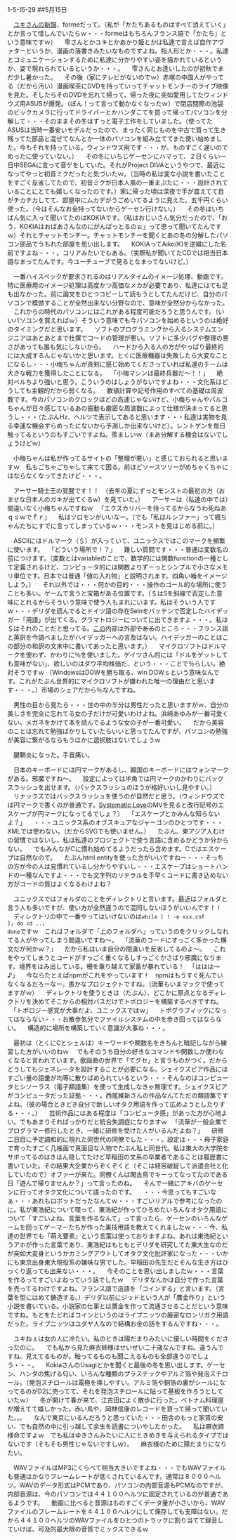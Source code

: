1-5-15-29
##5月15日

　<a href="https://www.youtube.com/watch?v=35bWpqU67-c">ユキさんの新譜</a>、formeだって。（私が「かたちあるものはすべて消えていく」とか言って惜しんでいたらｗ・・・formeはもちろんフランス語で「かたち」という意味ですｗ）
　雫さんとかユキとかあかり姫とかは私達で言えば自作アヴァターというか、漫画の落書きみたいなものですよね。指人形とか・・・。私達とコミュニケーションするために私達に分かりやすい姿を描かれているというか、姿で現れられているというか・・・。
　雫さんとお逢いしたのが初秋でまだ少し暑かった。
　その後（家にテレビがないのでｗ）赤塚の中国人がやってる（だから汚い）漫画喫茶にDVDを持っていってチャットモンチーのライブ映像を見た。そしたらそのDVDを忘れて帰って、帰った夜に突如愛用してたウィンドウズ用ASUSが爆発。（ぼん！って言って動かなくなったｗ）で閉店間際の池袋のビックカメラに行ってドライバーとかハンダこてを買って帰ってパソコンを分解して・・・そのままその冬はずっと電子工作をしていました。（使ってたASUSは当時一番安いモデルだったので、まったく同じものを中古で買って生き残ってた部品と混ぜてなんとか一体のパソコンを組み立ててまた使い始めました。今もそれを持っている。ウィンドウズ用です・・・が、ものすごく遅いのでめったに使っていない。）
　その冬にいちじゲーセンにハマって、２日くらい一日中SEGAに言って音ゲをしていた。それがProject DIVAというやつで、最近になってやっと初音ミクだったと気づいたｗ。（当時の私は変な小説を書いたことをすごく反省してたので、初音ミクが日本人風の一重まぶたに・・・設計されていることにとても嬉しくなったのです。）家に帰った頃は深夜で手が震えてて目がチカチカしてて、部屋中にムカデがうごめいてるように見えた。五千円くらい使った。（今はそんなお金持ってないからゲーセン行けない。）
　その冬はいちばん気に入って聞いてたのはKOKIAです。（私はおじいさん気分だったので、「おう、KOKIAはおばあさんなのにがんばっとるのぉ」って思って聞いてたんですｗ）それとチャットモンチー。チャットモンチーを聞くとあの冬の分解したパソコン部品でうもれた部屋を思い出します。
　KOKIAってAiko(K)を逆綴にした名前ですよね・・・。コリアみたいでもある。（実際私が聞いてたCDでは相当日本語なまってたんです。今ユーチューブで見るとなまってないけど。）

　一番ハイスペックが要求されるのはリアルタイムのイメージ処理、動画です。特に医療用のイメージ処理は高度かつ高価なメカが必要であり、私達にはても足も出なかった。前に論文をひとつコピーして読もうとしてたんだけど、自分のパソコンで模倣することが全然出来ない分野なので、意味が全然分からなかった。
　これからの時代のパソコンにはこれがある程度可能だろうと思うんです。（いいパソコンを買えればｗ）そういう意味でも今パソコンを始めるというのは絶好のタイミングだと思います。
　ソフトのプログラミングから入るシステムエンジニアはあとあとまで杜撰でコードの管理が悪い。ソフトに多少バグや整理の悪さがあっても誰も気にしないから。
　ハードから入る人の方がやっぱり最終的には大成するんじゃないかと思います。とくに医療機器は失敗したら大変なことになるし・・・小梅ちゃんが真剣に感じ始めてくださっていれば私達のチームは大きな戦力を獲得したことになる。
　「小梅マシンは最終兵器だ〜！！」
　絶対ベルちより強いと思う。こういうのはしょうがないですよね・・・文化系はどうしても主観的だから弱くなる。
　数値計算や記号作用のすべての基礎は周波数です。今のパソコンのクロックほどの高速じゃないけど、小梅ちゃんやパルコちゃんが日々感じているあの振動も厳密な周波数によって仕様が決まってると思うし・・・（たぶんHz、ヘルツで表示してあると思います・・・私達は実物を見る幸運な機会すらめったにないから予測しか出来ないけど）。レントゲンを毎日触ってるというのもすごいですよね。羨ましいｗ（まあ分解する機会はないでしょうけどｗ）

　小梅ちゃんは私が作ってるサイトの「整理が悪い」と感じておられると思いますｗ　私もごちゃごちゃして来てて困る。前ほどソースツリーがめちゃくちゃにはならなくなってきたけど・・・。

　アーサー騎士王の覚醒です！！　（去年の夏にずっとモンストの最初の方（おませな日本人のガキが出てくるw）を見ていた。）
　アーサーは（私達の中では）間違いなく小梅ちゃんですねｗ
　「エクスカリバーを持ってるからなうわ死ねあｑｓｗでｆｒ」
　私はソロモンがいいなー。（でも「私はルシファー」って楓ちゃんたちにすでに言ってしまっているｗ・・・モンストを見はじめる前に。）

　ASCIIにはドルマーク（＄）が入っていて、ユニックスではこのマークを頻繁に使います。
　「どういう場所で！？」
　難しい質問です・・・普通は変数名の前につけます。（変数とはvariableのことで、数学的には関数functionの一種として定義されるけど、コンピュータ的には関数よりずーっとシンプルで小さなメモリ単位です。日本では普通「値の入れ物」と説明されます。四角い箱をイメージしよう。）
　それ以外では・・・何かの目的・・・操作のゴール的な場所に使うことも多い。ゲームで言うと宝箱がある位置です。（＄はSを斜線で否定した意味にとれるからそういう意味で使う人もまれにいます。私はそういう人ですｗ・・・デリダを読んでるとドイツ語の存在Seinをバッテンで否定したハイデッガー「用語」が出てくる。グラマトロジーについてに出てきますよ・・・。私は＄はそれのことだと思ってる。<a href="http://www.arsvi.com/b1900/6700dj2.htm">この</a>内部は外部<del>である</del>のところ・・・フランス語と英訳を今調べましたがハイデッガーへの言及はない。ハイデッガーのことはこの部分の和訳の文末中に書いてあったと思います。）
　マイクロソフトはドルマークを使わず、かわりに％を使いました。ゲイツさん的には「ドルをゲットしても意味がない」、欲しいのはダウ平均株価だ、という・・・ことで％らしい。絶対そうですｗ （WindowsはDOWを勝ち取る、win DOWｓという意味なんです。これがたぶん世界的にマイクロソフトが嫌われた唯一の理由だと思います・・・。）市場のシェアだから％なんですね。

　男性の目から見たら・・・世の中の半分は男性だったと思いますがｗ、自分の美しさを完全に忘れてる女の子だけが可愛いわけよね。浜崎あゆみが一番可愛くない。メガネをかけて本を読んでるような女の子が一番可愛い。
　だから美容のことは忘れて勉強ばかりしていたらいいと思ってたんですが、パソコンの勉強が美容に繋がるならもうほかに選択肢はないでしょうｗ

　腱鞘炎になった。手首痛い。

　日本のキーボードには円マークがあるし、韓国のキーボードにはウォンマークがある。邪魔ですね〜。
　設定によっては半角では円マークのかわりにバックスラッシュを出せます。（バックスラッシュのほうが格好いいし見やすい。）
　リナックスではバックスラッシュを使うのが自然だと思う。（ウィンドウズでは円マークで書くのが普通です。<a href="https://www.youtube.com/watch?v=7XhUAO8JUQk">Systematic Love</a>のMVを見ると改行記号のエスケープが円マークになってるでしょ？）
　「エスケープとかみんな知らないよ？」
　・・・ユニックス系のオブスキュアなジャーゴンのひとつです・・・XMLでは使わない。（だからSVGでも使いません。）
　たぶん、東アジア人むけの習慣ではないし、私は私達のプロジェクトで使う言語に含めるかどうか分からない。
　でもみんながCに慣れ始めてるようだったら含めます。Cではエスケープは自然なので。
　たぶんhtml entityを使った方がいいですねー・・・そっちの方が今の人は見慣れているし分かりやすいし・・・エスケープはショートハンドの一種なんですよ・・・でも文字列のリテラルを手早くコードに書き込めない方がコードの質はよくなるわけよね？

　ユニックスではフォルダのことをディレクトリと言います。最近はフォルダと言う人も多いですが、使い方が全然違うので混同しないほうがいいんです！！
　ディレクトリの中で一番やってはいけないのは<code>while [ ! -e xxx.cnf ]; do cd ..; done</code>ですｗ　これはフォルダで「上のフォルダへ」っていうのをクリックしなれてる人がやってしまう間違いですね〜。
　「流華のコードにすっごく多かった構文だが何かｗ？」
　だから私はいま自分の間違いを反省してるのよ〜。
　これをやってしまうとコードがすっごく重くなるしすっごくかさばり邪魔になります。境界をはみ出している。柵を乗り越えて家畜が暴れている！
　「ははは〜♪」
　今ならたとえばnpmがこれをやっています！　npmはもうすぐ死んでいなくなるだろーなー。愚かなプロジェクトですね。（流華もいまマックで使ってますがｗ）
　ディレクトリを使うときは（たぶん）、どこかに原点となるディレクトリを決めてそこからの相対パスだけでトポロジーを構築するべきですね。
　「トポロジー感覚が大事だよ、ユニックスではｗ」
　トポグラフィックになってはならない・・・お散歩気分でファイルシステムの中を歩き回ってはならない。
　構造的に場所を構築していく意識が大事ね・・・。

　最初は（とくにCとシェルは）キーワードや関数名をきちんと暗記しながら練習した方がいいのねｗ
　でもそのうち自分の好きなコマンドや関数しか使わなくなると言われています。歌謡曲の世界で「てグセ」と言うものがつく。だからどうしてもジェネレータを設計することが必要になる。シェイクスピア作品にはすごい量の語彙が均等に散りばめられているという・・・そんなのはコンピュータとシソーラス（電子類語集）を使って生成しなきゃ無理です。シェイクスピアがコンピュータだった証拠・・・。西尾維新さんの作品なんてただの類語集ですよね。（彼の場合ときどき自分で新しいオタク用語を作って広めようとしたりする・・・。）
　芸術作品にはある程度は「コンピュータ感」があった方が心地よい。でもあまりそればっかりだと統合失調症になりますｗ
　「流華が一般企業でプログラマー修行したとき、一緒に研修を受けた人がいるんだよね？」
　研修二日目に予定調和的に現れた同世代の同僚でした・・・。設定は・・・母子家庭で育ったすごく几帳面で真面目な人物でたぶん私と同世代。私は東大の大学院をサボってるのはきほん隠してたけど早稲田の文系の卒業者であることは履歴書に書いていた。その結果大企業からぞくぞくと（そこは経営破綻して派遣会社と化していたので）オファーが来た。同僚くんは閑古鳥でキーってなってたのである日「遊んで帰りませんか？」って言ったのね。
　そんで一緒にアキバのゲーセンに行ってオタク文化について語ったのです。
　・・・今思ってもすごいなぁ・・・あれもロボットだったなんてｗ・・・すごいリアルで参考になったのに。私が東浩紀について喋って、東浩紀が作ってひろめたいろんなオタク用語について「すごいよね、言葉を作るなんて」って言ったら、ゲーセンのいろんなゲームを回ってゲーマーたちが作った裏技用語を教えてくれましたｗ・・・今、私達の世界でも「萌え要素」という言葉は使っておりますよね。あれは東浩紀というアホが作った言葉であり、東浩紀はもともとデリダを研究してた東大生なのだが突如大変身というかカミングアウトしてオタク文化批評家になった・・・いかにも東京出身東大現役系の嫌味な男でした。早稲田の先生だとそんな生き方はひっくり返っても出来ない・・・。
　今そのことを思い出しましたｗ・・・言葉を作るってすごいよねっていう話でしたｗ
　デリダなんかは自分で作った言葉を売ってるわけですよね。フランス語で造語を「コインする」と言います。（言葉を型にはめて鋳造する。）デリダ以前にジッドという人が「贋金作り」という小説を書いている。小説家の仕事とは贋金を作って流通させることだという意味ですね。もとをたどればコインというのはライプニッツの厳密なロンリガク用語だった。ライプニッツはユダヤ人なので結構お金の話をするんですね・・・。

　ユキねぇは女の人に冷たい。私のときは陽だまりみたいに優しい時間をくださったのに。
　でも私から見た麻衣姉様はせいぜい二十歳なんですね。違うんですね、見えてるものが。触ってるものも聞こえるものも全部違うのでしょう・・・。
　KokiaさんのUsagiとかを聞くと最後の冬を思い出します。ゲーセン、ハンダの焦げる匂い、いろんな種類のプラスチックやアルミ箔や発泡スチロール。（発泡スチロールは電極を挿しやすい。アルミ箔や銅箔の裏がシールになってるのがD2に売ってて、それを発泡スチロールに貼って基板を作ろうとしていたｗ）
　冬が開けて春が来て、江古田によく散歩に行った。ベトナム料理屋が増えてて嬉しかった。赤い鳥や、岡林信康のレコードを買って帰って聞いていた。。。
　なんで東京にいるんだろうと思っていた・・・田舎のもっと家賃の安い、でも自然の中に引っ越して余生を読書についやしたかった。
　私は麻衣姉様命ですよｗ　でも私はゆきさんみたいに人にときめきを与えられるタイプではないです（そもそも男性じゃないですしｗ）。
　麻衣様のために陽だまりになりたい。

　WAVファイルはMP3にくらべて相当大きいですよね・・・でもWAVファイルも普通はかなりフレームレートが低くされているんです。通常は８０００ヘルツ。WAVのデータ形式はPCMであり、パソコンの内部音源もPCMなのですが、内部音源は、今のパソコンでは４４１００ヘルツに固定されているのが普通であるようです。
　動画に比べると音源はものすごくデータ量が小さいから、WAVファイルのフレームレートを４４１００ヘルツにして保存しても支障はない。だから４４１００ヘルツのWAVファイルをひとつのトラックに割り当てて録音していけば、可及的最大限の音質でミックスできるｗ



